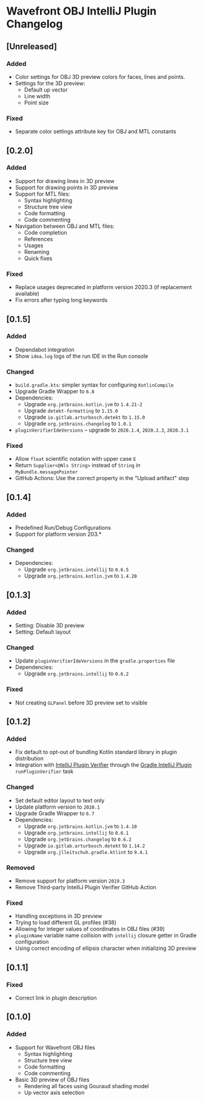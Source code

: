 <!-- Keep a Changelog guide -> https://keepachangelog.com -->

# Wavefront OBJ IntelliJ Plugin Changelog

## [Unreleased]
### Added
- Color settings for OBJ 3D preview colors for faces, lines and points.
- Settings for the 3D preview:
  - Default up vector
  - Line width
  - Point size

### Fixed
- Separate color settings attribute key for OBJ and MTL constants

## [0.2.0]
### Added
- Support for drawing lines in 3D preview
- Support for drawing points in 3D preview
- Support for MTL files:
  - Syntax highlighting
  - Structure tree view
  - Code formatting
  - Code commenting
- Navigation between OBJ and MTL files:
  - Code completion
  - References
  - Usages
  - Renaming
  - Quick fixes

### Fixed
- Replace usages deprecated in platform version 2020.3 (if replacement available)
- Fix errors after typing long keywords

## [0.1.5]
### Added
- Dependabot integration
- Show `idea.log` logs of the run IDE in the Run console

### Changed
- `build.gradle.kts`: simpler syntax for configuring `KotlinCompile`
- Upgrade Gradle Wrapper to `6.8`
- Dependencies:
  - Upgrade `org.jetbrains.kotlin.jvm` to `1.4.21-2`
  - Upgrade `detekt-formatting` to `1.15.0`
  - Upgrade `io.gitlab.arturbosch.detekt` to `1.15.0`
  - Upgrade `org.jetbrains.changelog` to `1.0.1`
- `pluginVerifierIdeVersions` – upgrade to `2020.1.4`, `2020.2.3`, `2020.3.1`

### Fixed
- Allow `float` scientific notation with upper case `E`
- Return `Supplier<@Nls String>` instead of `String` in `MyBundle.messagePointer`
- GitHub Actions: Use the correct property in the "Upload artifact" step

## [0.1.4]
### Added
- Predefined Run/Debug Configurations
- Support for platform version 203.*

### Changed
- Dependencies:
  - Upgrade `org.jetbrains.intellij` to `0.6.5`
  - Upgrade `org.jetbrains.kotlin.jvm` to `1.4.20`

## [0.1.3]
### Added
- Setting: Disable 3D preview
- Setting: Default layout

### Changed
- Update `pluginVerifierIdeVersions` in the `gradle.properties` file
- Dependencies:
  - Upgrade `org.jetbrains.intellij` to `0.6.2`

### Fixed
- Not creating `GLPanel` before 3D preview set to visible

## [0.1.2]
### Added
- Fix default to opt-out of bundling Kotlin standard library in plugin distribution
- Integration with [IntelliJ Plugin Verifier](https://github.com/JetBrains/intellij-plugin-verifier) through the [Gradle IntelliJ Plugin](https://github.com/JetBrains/gradle-intellij-plugin#plugin-verifier-dsl) `runPluginVerifier` task

### Changed
- Set default editor layout to text only
- Update platform version to `2020.1`
- Upgrade Gradle Wrapper to `6.7`
- Dependencies:
  - Upgrade `org.jetbrains.kotlin.jvm` to `1.4.10`
  - Upgrade `org.jetbrains.intellij` to `0.6.1`
  - Upgrade `org.jetbrains.changelog` to `0.6.2`
  - Upgrade `io.gitlab.arturbosch.detekt` to `1.14.2`
  - Upgrade `org.jlleitschuh.gradle.ktlint` to `9.4.1`

### Removed
- Remove support for platform version `2019.3`
- Remove Third-party IntelliJ Plugin Verifier GitHub Action

### Fixed
- Handling exceptions in 3D preview
- Trying to load different GL profiles (#38)
- Allowing for integer values of coordinates in OBJ files (#39)
- `pluginName` variable name collision with `intellij` closure getter in Gradle configuration
- Using correct encoding of ellipsis character when initializing 3D preview

## [0.1.1]
### Fixed
- Correct link in plugin description

## [0.1.0]
### Added
- Support for Wavefront OBJ files
  - Syntax highlighting
  - Structure tree view
  - Code formatting
  - Code commenting
- Basic 3D preview of OBJ files
  - Rendering all faces using Gouraud shading model
  - Up vector axis selection
